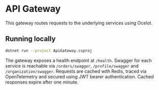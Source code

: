 # API Gateway

This gateway routes requests to the underlying services using Ocelot.

## Running locally

```bash
dotnet run --project ApiGateway.csproj
```

The gateway exposes a health endpoint at `/health`. Swagger for each service is reachable via `/orders/swagger`, `/profile/swagger` and `/organization/swagger`.
Requests are cached with Redis, traced via OpenTelemetry and secured using JWT bearer authentication. Cached responses expire after one minute.
